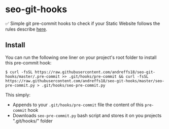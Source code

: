 # seo-git-hooks

✅ Simple git pre-commit hooks to check if your Static Website follows the rules describe [here]().


## Install

You can run the following one liner on your project's root folder to install this pre-commit hook:

```shell
$ curl -fsSL https://raw.githubusercontent.com/andreffs18/seo-git-hooks/master/.pre-commit >> .git/hooks/pre-commit && curl -fsSL https://raw.githubusercontent.com/andreffs18/seo-git-hooks/master/seo-pre-commit.py > .git/hooks/seo-pre-commit.py

```


This simply:
* Appends to your `.git/hooks/pre-commit` file the content of this `pre-commit` hook
* Downloads `seo-pre-commit.py` bash script and stores it on you projects ".git/hooks/" folder
